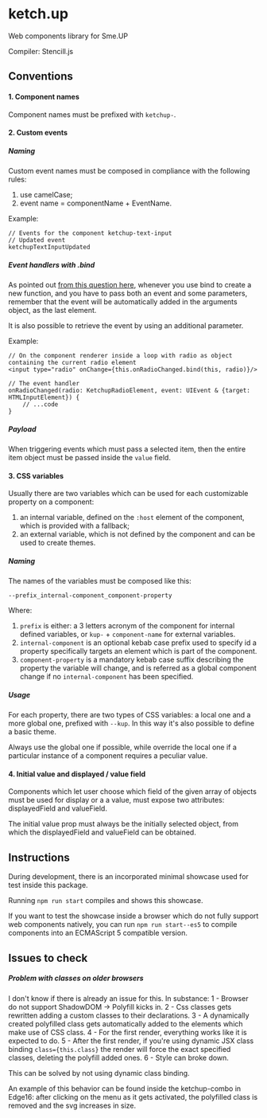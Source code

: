 # ketch.up
Web components library for Sme.UP
 
Compiler: Stencill.js  

## Conventions

#### 1. Component names
Component names must be prefixed with `ketchup-`.

#### 2. Custom events

##### Naming
Custom event names must be composed in compliance with the following rules:
1. use camelCase;
2. event name = componentName + EventName.

Example:
```
// Events for the component ketchup-text-input
// Updated event
ketchupTextInputUpdated
```

##### Event handlers with .bind

As pointed out
[from this question here](https://stackoverflow.com/questions/37450221/binding-and-event-handler-passing-the-event-object),
whenever you use bind to create a new function, and you have to pass both an event and some parameters,
remember that the event will be automatically added in the arguments object, as the last element.

It is also possible to retrieve the event by using an additional parameter.

Example:
```
// On the component renderer inside a loop with radio as object containing the current radio element
<input type="radio" onChange={this.onRadioChanged.bind(this, radio)}/>

// The event handler
onRadioChanged(radio: KetchupRadioElement, event: UIEvent & {target: HTMLInputElement}) {
    // ...code
}
```

##### Payload

When triggering events which must pass a selected item, then the entire item object must be passed inside the
`value` field.

#### 3. CSS variables

Usually there are two variables which can be used for each customizable property on a component:
1. an internal variable, defined on the `:host` element of the component, which is provided with a fallback;
2. an external variable, which is not defined by the component and can be used to create themes.

##### Naming

The names of the variables must be composed like this:
```
--prefix_internal-component_component-property
```

Where:
1. `prefix` is either: a 3 letters acronym of the component for internal defined variables, or `kup-` + `component-name`
for external variables.
2. `internal-component` is an optional kebab case prefix used to specify id a property specifically targets an
element which is part of the component.
3.  `component-property` is a mandatory kebab case suffix describing the property the variable will change,
and is referred as a global component change if no `internal-component` has been specified.

##### Usage

For each property, there are two types of CSS variables: a local one and a more global one, prefixed with `--kup`.
In this way it's also possible to define a basic theme.

Always use the global one if possible, while override the local one if a particular instance of a component requires
a peculiar value.

#### 4. Initial value and displayed / value  field

Components which let user choose which field of the given array of objects must be used for display or a a value,
must expose two attributes: displayedField and valueField.

The initial value prop must always be the initially selected object, from which the displayedField and valueField
can be obtained.



## Instructions

During development, there is an incorporated minimal showcase used for test inside this package.

Running `npm run start` compiles and shows this showcase.

If you want to test the showcase inside a browser which do not fully support web components natively,
you can run `npm run start--es5` to compile components into an ECMAScript 5 compatible version.


## Issues to check

##### Problem with classes on older browsers

I don't know if there is already an issue for this.
In substance:
1 - Browser do not support ShadowDOM -> Polyfill kicks in.
2 - Css classes gets rewritten adding a custom classes to their declarations.
3 - A dynamically created polyfilled class gets automatically added to the elements which make use of CSS class.
4 - For the first render, everything works like it is expected to do.
5 - After the first render, if you're using dynamic JSX class binding `class={this.class}` the render will force the
exact specified classes, deleting the polyfill added ones.
6 - Style can broke down.

This can be solved by not using dynamic class binding.

An example of this behavior can be found inside the ketchup-combo in Edge16:
after clicking on the menu as it gets activated, the polyfilled class is removed and the svg increases in size.   